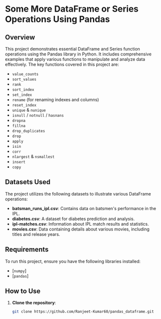 # Some More DataFrame or Series Operations Using Pandas

## Overview

This project demonstrates essential DataFrame and Series function operations using the Pandas library in Python. 
It includes comprehensive examples that apply various functions to manipulate and analyze data effectively. 
The key functions covered in this project are:

- `value_counts`
- `sort_values`
- `rank`
- `sort_index`
- `set_index`
- `rename` (for renaming indexes and columns)
- `reset_index`
- `unique` & `nunique`
- `isnull` / `notnull` / `hasnans`
- `dropna`
- `fillna`
- `drop_duplicates`
- `drop`
- `apply`
- `isin`
- `corr`
- `nlargest` & `nsmallest`
- `insert`
- `copy`

## Datasets Used

The project utilizes the following datasets to illustrate various DataFrame operations:

- **batsman_runs_ipl.csv**: Contains data on batsmen's performance in the IPL.
- **diabetes.csv**: A dataset for diabetes prediction and analysis.
- **ipl-matches.csv**: Information about IPL match results and statistics.
- **movies.csv**: Data containing details about various movies, including titles and release years.

## Requirements

To run this project, ensure you have the following libraries installed:

- [`numpy`]
- [`pandas`]

## How to Use

1. **Clone the repository**:
   ```bash
   git clone https://github.com/Ranjeet-Kumar60/pandas_dataframe.git
